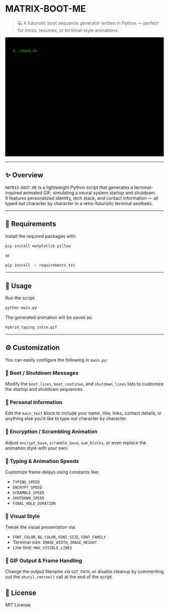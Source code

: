 # MATRIX-BOOT-ME

> 💻 A futuristic boot sequence generator written in Python — perfect for intros, resumes, or terminal-style animations.

![sample](sample/hybrid_typing_intro.gif)

---

## ✨ Overview

`MATRIX-BOOT-ME` is a lightweight Python script that generates a terminal-inspired animated GIF, simulating a neural system startup and shutdown.  
It features personalized identity, tech stack, and contact information — all typed out character by character in a retro-futuristic terminal aesthetic.

---

## 🧰 Requirements

Install the required packages with:

```bash
pip install matplotlib pillow
```

or

```bash
pip install -r requirements.txt
```

---

## 🚀 Usage

Run the script:

```bash
python main.py
```

The generated animation will be saved as:

```txt
hybrid_typing_intro.gif
```

---

## ⚙️ Customization

You can easily configure the following in `main.py`:

### 🔹 Boot / Shutdown Messages

Modify the `boot_lines`, `boot_continue`, and `shutdown_lines` lists to customize the startup and shutdown sequences.

### 🔹 Personal Information

Edit the `main_text` block to include your name, title, links, contact details, or anything else you’d like to type out character by character.

### 🔹 Encryption / Scrambling Animation

Adjust `encrypt_base`, `scramble_base`, `num_blocks`, or even replace the animation style with your own.

### 🔹 Typing & Animation Speeds

Customize frame delays using constants like:

- `TYPING_SPEED`  
- `ENCRYPT_SPEED`  
- `SCRAMBLE_SPEED`  
- `SHUTDOWN_SPEED`  
- `FINAL_HOLD_DURATION`

### 🔹 Visual Style

Tweak the visual presentation via:

- `FONT_COLOR`, `BG_COLOR`, `FONT_SIZE`, `FONT_FAMILY`  
- Terminal size: `IMAGE_WIDTH`, `IMAGE_HEIGHT`  
- Line limit: `MAX_VISIBLE_LINES`

### 🔹 GIF Output & Frame Handling

Change the output filename via `GIF_PATH`, or disable cleanup by commenting out the `shutil.rmtree()` call at the end of the script.

## 📄 License

MIT License
